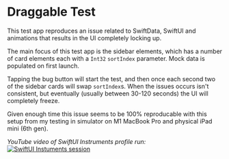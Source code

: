 #  Draggable Test

This test app reproduces an issue related to SwiftData, SwiftUI and animations that results in the UI completely locking up.

The main focus of this test app is the sidebar elements, which has a number of card elements each with a `Int32` `sortIndex` parameter. Mock data is populated on first launch.

Tapping the bug button will start the test, and then once each second two of the sidebar cards will swap `sortIndex`s. When the issues occurs isn't consistent, but eventually (usually between 30-120 seconds) the UI will completely freeze.

Given enough time this issue seems to be 100% reproducable with this setup from my testing in simulator on M1 MacBook Pro and physical iPad mini (6th gen).

*YouTube video of SwiftUI Instruments profile run:*
[![SwiftUI Instuments session](http://img.youtube.com/vi/dbtQewjDoug/0.jpg)](https://youtu.be/dbtQewjDoug)
